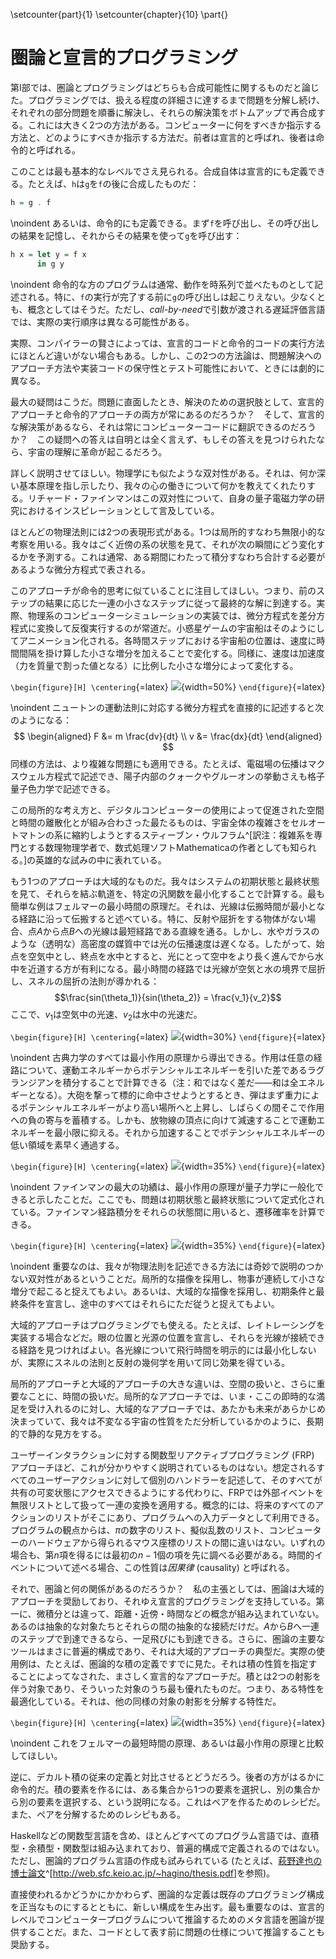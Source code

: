 \setcounter{part}{1}
\setcounter{chapter}{10}
\part{}

# 圏論と宣言的プログラミング

第I部では、圏論とプログラミングはどちらも合成可能性に関するものだと論じた。プログラミングでは、扱える程度の詳細さに達するまで問題を分解し続け、それぞれの部分問題を順番に解決し、それらの解決策をボトムアップで再合成する。これには大きく2つの方法がある。コンピューターに何をすべきか指示する方法と、どのようにすべきか指示する方法だ。前者は宣言的と呼ばれ、後者は命令的と呼ばれる。

このことは最も基本的なレベルでさえ見られる。合成自体は宣言的にも定義できる。たとえば、`h`は`g`を`f`の後に合成したものだ：

```haskell
h = g . f
```

\noindent
あるいは、命令的にも定義できる。まず`f`を呼び出し、その呼び出しの結果を記憶し、それからその結果を使って`g`を呼び出す：

```haskell
h x = let y = f x
      in g y
```

\noindent
命令的な方のプログラムは通常、動作を時系列で並べたものとして記述される。特に、`f`の実行が完了する前に`g`の呼び出しは起こりえない。少なくとも、概念としてはそうだ。ただし、*call-by-need*で引数が渡される遅延評価言語では、実際の実行順序は異なる可能性がある。

実際、コンパイラーの賢さによっては、宣言的コードと命令的コードの実行方法にほとんど違いがない場合もある。しかし、この2つの方法論は、問題解決へのアプローチ方法や実装コードの保守性とテスト可能性において、ときには劇的に異なる。

最大の疑問はこうだ。問題に直面したとき、解決のための選択肢として、宣言的アプローチと命令的アプローチの両方が常にあるのだろうか？　そして、宣言的な解決策があるなら、それは常にコンピューターコードに翻訳できるのだろうか？　この疑問への答えは自明とは全く言えず、もしその答えを見つけられたなら、宇宙の理解に革命が起こるだろう。

詳しく説明させてほしい。物理学にも似たような双対性がある。それは、何か深い基本原理を指し示したり、我々の心の働きについて何かを教えてくれたりする。リチャード・ファインマンはこの双対性について、自身の量子電磁力学の研究におけるインスピレーションとして言及している。

ほとんどの物理法則には2つの表現形式がある。1つは局所的すなわち無限小的な考察を用いる。我々はごく近傍の系の状態を見て、それが次の瞬間にどう変化するかを予測する。これは通常、ある期間にわたって積分すなわち合計する必要があるような微分方程式で表される。

このアプローチが命令的思考に似ていることに注目してほしい。つまり、前のステップの結果に応じた一連の小さなステップに従って最終的な解に到達する。実際、物理系のコンピューターシミュレーションの実装では、微分方程式を差分方程式に変換して反復実行するのが常道だ。小惑星ゲームの宇宙船はそのようにしてアニメーション化される。各時間ステップにおける宇宙船の位置は、速度に時間間隔を掛け算した小さな増分を加えることで変化する。同様に、速度は加速度（力を質量で割った値となる）に比例した小さな増分によって変化する。

`\begin{figure}[H] \centering`{=latex}
![](images/asteroids.png){width=50%}
`\end{figure}`{=latex}

\noindent
ニュートンの運動法則に対応する微分方程式を直接的に記述すると次のようになる：
$$
\begin{aligned}
F &= m \frac{dv}{dt} \\
v &= \frac{dx}{dt}
\end{aligned}
$$
同様の方法は、より複雑な問題にも適用できる。たとえば、電磁場の伝播はマクスウェル方程式で記述でき、陽子内部のクォークやグルーオンの挙動さえも格子量子色力学で記述できる。

この局所的な考え方と、デジタルコンピューターの使用によって促進された空間と時間の離散化とが組み合わさった最たるものは、宇宙全体の複雑さをセルオートマトンの系に縮約しようとするスティーブン・ウルフラム^[訳注：複雑系を専門とする数理物理学者で、数式処理ソフトMathematicaの作者としても知られる。]の英雄的な試みの中に表れている。

もう1つのアプローチは大域的なものだ。我々はシステムの初期状態と最終状態を見て、それらを結ぶ軌道を、特定の汎関数を最小化することで計算する。最も簡単な例はフェルマーの最小時間の原理だ。それは、光線は伝搬時間が最小となる経路に沿って伝搬すると述べている。特に、反射や屈折をする物体がない場合、点$A$から点$B$への光線は最短経路である直線を通る。しかし、水やガラスのような（透明な）高密度の媒質中では光の伝播速度は遅くなる。したがって、始点を空気中とし、終点を水中とすると、光にとって空中をより長く進んでから水中を近道する方が有利になる。最小時間の経路では光線が空気と水の境界で屈折し、スネルの屈折の法則が導かれる：
$$\frac{sin(\theta_1)}{sin(\theta_2)} = \frac{v_1}{v_2}$$
ここで、$v_1$は空気中の光速、$v_2$は水中の光速だ。

`\begin{figure}[H] \centering`{=latex}
![](images/snell.jpg){width=30%}
`\end{figure}`{=latex}

\noindent
古典力学のすべては最小作用の原理から導出できる。作用は任意の経路について、運動エネルギーからポテンシャルエネルギーを引いた差であるラグランジアンを積分することで計算できる（注：和ではなく差だ――和は全エネルギーとなる）。大砲を撃って標的に命中させようとするとき、弾はまず重力によるポテンシャルエネルギーがより高い場所へと上昇し、しばらくの間そこで作用への負の寄与を蓄積する。しかも、放物線の頂点に向けて減速することで運動エネルギーを最小限に抑える。それから加速することでポテンシャルエネルギーの低い領域を素早く通過する。

`\begin{figure}[H] \centering`{=latex}
![](images/mortar.jpg){width=35%}
`\end{figure}`{=latex}

\noindent
ファインマンの最大の功績は、最小作用の原理が量子力学に一般化できると示したことだ。ここでも、問題は初期状態と最終状態について定式化されている。ファインマン経路積分をそれらの状態間に用いると、遷移確率を計算できる。

`\begin{figure}[H] \centering`{=latex}
![](images/feynman.jpg){width=35%}
`\end{figure}`{=latex}

\noindent
重要なのは、我々が物理法則を記述できる方法には奇妙で説明のつかない双対性があるということだ。局所的な描像を採用し、物事が連続して小さな増分で起こると捉えてもよい。あるいは、大域的な描像を採用し、初期条件と最終条件を宣言し、途中のすべてはそれらにただ従うと捉えてもよい。

大域的アプローチはプログラミングでも使える。たとえば、レイトレーシングを実装する場合などだ。眼の位置と光源の位置を宣言し、それらを光線が接続できる経路を見つければよい。各光線について飛行時間を明示的には最小化しないが、実際にスネルの法則と反射の幾何学を用いて同じ効果を得ている。

局所的アプローチと大域的アプローチの大きな違いは、空間の扱いと、さらに重要なことに、時間の扱いだ。局所的なアプローチでは、いま・ここの即時的な満足を受け入れるのに対し、大域的なアプローチでは、あたかも未来があらかじめ決まっていて、我々は不変なる宇宙の性質をただ分析しているかのように、長期的で静的な見方をする。

ユーザーインタラクションに対する関数型リアクティブプログラミング (FRP) アプローチほど、これが分かりやすく説明されているものはない。想定されるすべてのユーザーアクションに対して個別のハンドラーを記述して、そのすべてが共有の可変状態にアクセスできるようにする代わりに、FRPでは外部イベントを無限リストとして扱って一連の変換を適用する。概念的には、将来のすべてのアクションのリストがそこにあり、プログラムへの入力データとして利用できる。プログラムの観点からは、$\pi$の数字のリスト、擬似乱数のリスト、コンピューターのハードウェアから得られるマウス座標のリストの間に違いはない。いずれの場合も、第$n$項を得るには最初の$n-1$個の項を先に調べる必要がある。時間的イベントについて述べる場合、この性質は*因果律* (causality) と呼ばれる。

それで、圏論と何の関係があるのだろうか？　私の主張としては、圏論は大域的アプローチを奨励しており、それゆえ宣言的プログラミングを支持している。第一に、微積分とは違って、距離・近傍・時間などの概念が組み込まれていない。あるのは抽象的な対象たちとそれらの間の抽象的な接続だけだ。$A$から$B$へ一連のステップで到達できるなら、一足飛びにも到達できる。さらに、圏論の主要なツールはまさに普遍的構成であり、それは大域的アプローチの典型だ。実際の使用例は、たとえば、圏論的な積の定義ですでに見た。それは積の性質を指定することによってなされた、まさしく宣言的なアプローチだ。積とは2つの射影を伴う対象であり、そういった対象のうち最も優れたものだ。つまり、ある特性を最適化している。それは、他の同様の対象の射影を分解する特性だ。

`\begin{figure}[H] \centering`{=latex}
![](images/productranking.jpg){width=35%}
`\end{figure}`{=latex}

\noindent
これをフェルマーの最短時間の原理、あるいは最小作用の原理と比較してほしい。

逆に、デカルト積の従来の定義と対比させるとどうだろう。後者の方がはるかに命令的だ。積の要素を作るには、ある集合から1つの要素を選択し、別の集合から別の要素を選択する、という説明になる。これはペアを作るためのレシピだ。また、ペアを分解するためのレシピもある。

Haskellなどの関数型言語を含め、ほとんどすべてのプログラム言語では、直積型・余積型・関数型は組み込まれており、普遍的構成で定義されるのではない。ただし、圏論的プログラム言語の作成も試みられている (たとえば、[萩野達也の博士論文](http://web.sfc.keio.ac.jp/~hagino/thesis.pdf)^[<http://web.sfc.keio.ac.jp/~hagino/thesis.pdf>]を参照)。

直接使われるかどうかにかかわらず、圏論的な定義は既存のプログラミング構成を正当なものにするとともに、新しい構成を生み出す。最も重要なのは、宣言的レベルでコンピュータープログラムについて推論するためのメタ言語を圏論が提供することだ。また、コードとして表す前に問題の仕様について推論することも奨励する。
